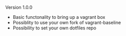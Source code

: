 Version 1.0.0

* Basic functonality to bring up a vagrant box
* Possiblity to use your own fork of vagrant-baseline
* Possibility to set your own dotfiles repo
